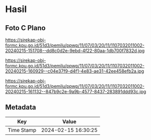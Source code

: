 # Hasil

## Foto C Plano

https://sirekap-obj-formc.kpu.go.id/51d3/pemilu/ppwp/11/07/03/20/11/1107032011002-20240215-151708--dd8c0d2e-9ebd-4f22-80aa-1db700f7832d.jpg

https://sirekap-obj-formc.kpu.go.id/51d3/pemilu/ppwp/11/07/03/20/11/1107032011002-20240215-160929--c04e37f9-d4f1-4e83-ae31-42ee458efb2a.jpg

https://sirekap-obj-formc.kpu.go.id/51d3/pemilu/ppwp/11/07/03/20/11/1107032011002-20240215-161132--847b9c2e-9a9b-4577-8437-283891ddd93c.jpg


## Metadata

| Key        | Value               |
| ---------- | ------------------- |
| Time Stamp | 2024-02-15 16:30:25 |



